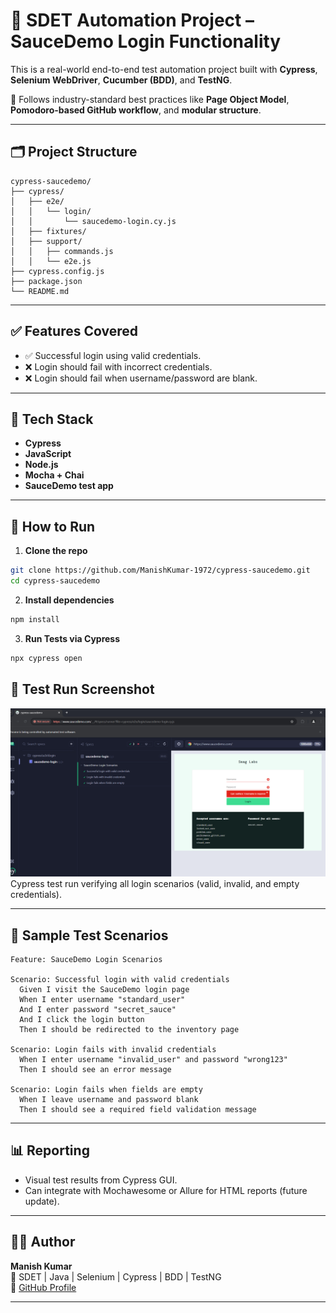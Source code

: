 # 🧪 SDET Automation Project – SauceDemo Login Functionality

This is a real-world end-to-end test automation project built with **Cypress**, **Selenium WebDriver**, **Cucumber (BDD)**, and **TestNG**.

🔧 Follows industry-standard best practices like **Page Object Model**, **Pomodoro-based GitHub workflow**, and **modular structure**.

---

## 🗂 Project Structure

```
cypress-saucedemo/
├── cypress/
│   ├── e2e/
│   │   └── login/
│   │       └── saucedemo-login.cy.js
│   ├── fixtures/
│   ├── support/
│   │   ├── commands.js
│   │   └── e2e.js
├── cypress.config.js
├── package.json
└── README.md
```

---

## ✅ Features Covered

- ✅ Successful login using valid credentials.
- ❌ Login should fail with incorrect credentials.
- ❌ Login should fail when username/password are blank.

---

## 🧰 Tech Stack

- **Cypress**
- **JavaScript**
- **Node.js**
- **Mocha + Chai**
- **SauceDemo test app**

---

## 🚀 How to Run

1. **Clone the repo**
```bash
git clone https://github.com/ManishKumar-1972/cypress-saucedemo.git
cd cypress-saucedemo
```

2. **Install dependencies**
```bash
npm install
```

3. **Run Tests via Cypress**
```bash
npx cypress open
```

## 📸 Test Run Screenshot

![Test Run Screenshot](./screenshots/test-run.png)
Cypress test run verifying all login scenarios (valid, invalid, and empty credentials).




---

## 🧪 Sample Test Scenarios

```gherkin
Feature: SauceDemo Login Scenarios

Scenario: Successful login with valid credentials
  Given I visit the SauceDemo login page
  When I enter username "standard_user"
  And I enter password "secret_sauce"
  And I click the login button
  Then I should be redirected to the inventory page

Scenario: Login fails with invalid credentials
  When I enter username "invalid_user" and password "wrong123"
  Then I should see an error message

Scenario: Login fails when fields are empty
  When I leave username and password blank
  Then I should see a required field validation message
```

---

## 📊 Reporting

- Visual test results from Cypress GUI.
- Can integrate with Mochawesome or Allure for HTML reports (future update).

---

## 🙋‍♂️ Author

**Manish Kumar**  
💼 SDET | Java | Selenium | Cypress | BDD | TestNG  
🔗 [GitHub Profile](https://github.com/ManishKumar-1972)

---

